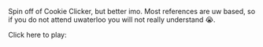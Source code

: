 Spin off of Cookie Clicker, but better imo. Most references are uw based, so if you do not attend uwaterloo you will not really understand :sob:.

Click here to play: [](https://kingmonkeh.github.io/Goose-Clicker/)
